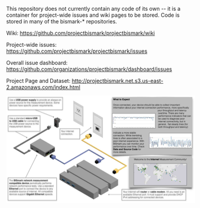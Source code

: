 This repository does not currently contain any code of its own -- it is a
container for project-wide issues and wiki pages to be stored. Code is stored
in many of the bismark-* repositories.

Wiki: https://github.com/projectbismark/projectbismark/wiki

Project-wide issues: https://github.com/projectbismark/projectbismark/issues

Overall issue dashboard: https://github.com/organizations/projectbismark/dashboard/issues

Project Page and Dataset: http://projectbismark.net.s3.us-east-2.amazonaws.com/index.html

![BISmark Poster](https://raw.githubusercontent.com/projectbismark/projectbismark/master/archives/poster20191017.jpg)
